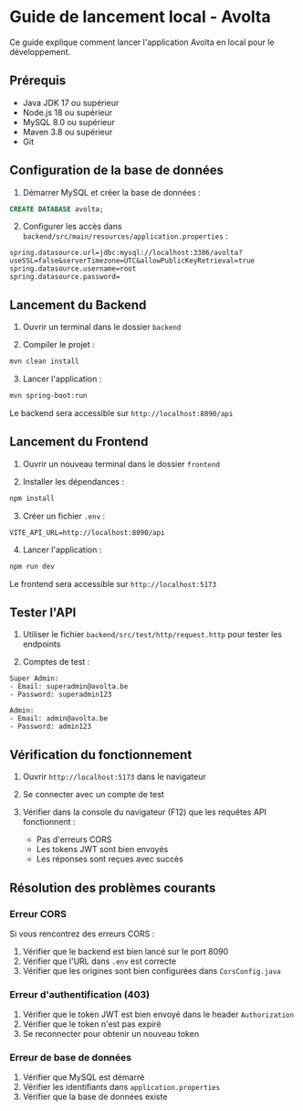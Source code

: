 # Guide de lancement local - Avolta

Ce guide explique comment lancer l'application Avolta en local pour le développement.

## Prérequis

- Java JDK 17 ou supérieur
- Node.js 18 ou supérieur
- MySQL 8.0 ou supérieur
- Maven 3.8 ou supérieur
- Git

## Configuration de la base de données

1. Démarrer MySQL et créer la base de données :

```sql
CREATE DATABASE avolta;
```

2. Configurer les accès dans `backend/src/main/resources/application.properties` :

```properties
spring.datasource.url=jdbc:mysql://localhost:3306/avolta?useSSL=false&serverTimezone=UTC&allowPublicKeyRetrieval=true
spring.datasource.username=root
spring.datasource.password=
```

## Lancement du Backend

1. Ouvrir un terminal dans le dossier `backend`

2. Compiler le projet :
```bash
mvn clean install
```

3. Lancer l'application :
```bash
mvn spring-boot:run
```

Le backend sera accessible sur `http://localhost:8090/api`

## Lancement du Frontend

1. Ouvrir un nouveau terminal dans le dossier `frontend`

2. Installer les dépendances :
```bash
npm install
```

3. Créer un fichier `.env` :
```
VITE_API_URL=http://localhost:8090/api
```

4. Lancer l'application :
```bash
npm run dev
```

Le frontend sera accessible sur `http://localhost:5173`

## Tester l'API

1. Utiliser le fichier `backend/src/test/http/request.http` pour tester les endpoints

2. Comptes de test :
```
Super Admin:
- Email: superadmin@avolta.be
- Password: superadmin123

Admin:
- Email: admin@avolta.be
- Password: admin123
```

## Vérification du fonctionnement

1. Ouvrir `http://localhost:5173` dans le navigateur

2. Se connecter avec un compte de test

3. Vérifier dans la console du navigateur (F12) que les requêtes API fonctionnent :
   - Pas d'erreurs CORS
   - Les tokens JWT sont bien envoyés
   - Les réponses sont reçues avec succès

## Résolution des problèmes courants

### Erreur CORS

Si vous rencontrez des erreurs CORS :

1. Vérifier que le backend est bien lancé sur le port 8090
2. Vérifier que l'URL dans `.env` est correcte
3. Vérifier que les origines sont bien configurées dans `CorsConfig.java`

### Erreur d'authentification (403)

1. Vérifier que le token JWT est bien envoyé dans le header `Authorization`
2. Vérifier que le token n'est pas expiré
3. Se reconnecter pour obtenir un nouveau token

### Erreur de base de données

1. Vérifier que MySQL est démarré
2. Vérifier les identifiants dans `application.properties`
3. Vérifier que la base de données existe